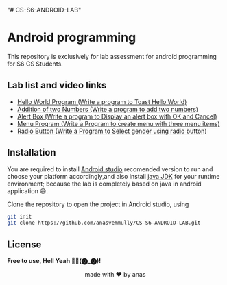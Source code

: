 "# CS-S6-ANDROID-LAB" 
# Android programming

This repository is exclusively for lab assessment for android programming for S6 CS Students.

## Lab list and video links 
 - [Hello World Program (Write a program to Toast Hello World)]
 - [Addition of two Numbers (Write a program to add two numbers)]
 - [Alert Box (Write a program to Display an alert box with OK and Cancel)]
 - [Menu Program (Write a Program to create menu with three menu items)]
 - [Radio Button (Write a Program to Select gender using radio button)]


## Installation

You are required to install [Android studio] recomended version to run and choose your platform accordingly,and also install [java JDK] for your runtime environment; because the lab is completely based on java in android application 😅.

Clone the repository to open the project in Android studio, using
```sh
git init
git clone https://github.com/anasvemmully/CS-S6-ANDROID-LAB.git
```
## License

**Free to use, Hell Yeah 👍🏻(⓿_⓿)!**

<p align="center">
    <span>made with ❤ by anas</span>      
</p>

[Hello World Program (Write a program to Toast Hello World)]: <https://youtu.be/7i6uSVGbITc>
[Addition of two Numbers (Write a program to add two numbers)]: <https://youtu.be/99EjdTyx4Ro>
[Alert Box (Write a program to Display an alert box with OK and Cancel)]: <https://youtu.be/iwzekPOBnhg>
[Menu Program (Write a Program to create menu with three menu items)]: <https://youtu.be/9Hm0oMn8sfM>
[Radio Button (Write a Program to Select gender using radio button)]: <https://youtu.be/yS47n6maTLM>

[Android studio]: <https://developer.android.com/studio>
[Java JDK]: <https://www.oracle.com/java/technologies/downloads/>
